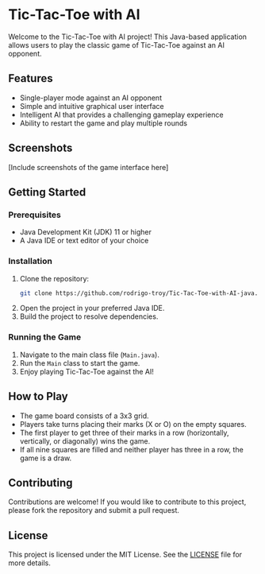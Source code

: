 # Tic-Tac-Toe with AI

Welcome to the Tic-Tac-Toe with AI project! This Java-based application allows users to play the classic game of Tic-Tac-Toe against an AI opponent.

## Features

- Single-player mode against an AI opponent
- Simple and intuitive graphical user interface
- Intelligent AI that provides a challenging gameplay experience
- Ability to restart the game and play multiple rounds

## Screenshots

[Include screenshots of the game interface here]

## Getting Started

### Prerequisites

- Java Development Kit (JDK) 11 or higher
- A Java IDE or text editor of your choice

### Installation

1. Clone the repository:
    ```sh
    git clone https://github.com/rodrigo-troy/Tic-Tac-Toe-with-AI-java.git
    ```
2. Open the project in your preferred Java IDE.
3. Build the project to resolve dependencies.

### Running the Game

1. Navigate to the main class file (`Main.java`).
2. Run the `Main` class to start the game.
3. Enjoy playing Tic-Tac-Toe against the AI!

## How to Play

- The game board consists of a 3x3 grid.
- Players take turns placing their marks (X or O) on the empty squares.
- The first player to get three of their marks in a row (horizontally, vertically, or diagonally) wins the game.
- If all nine squares are filled and neither player has three in a row, the game is a draw.

## Contributing

Contributions are welcome! If you would like to contribute to this project, please fork the repository and submit a pull request.

## License

This project is licensed under the MIT License. See the [LICENSE](LICENSE) file for more details.